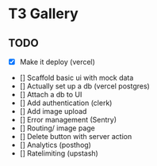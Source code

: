# T3 Gallery

## TODO

- [x] Make it deploy (vercel)
- [] Scaffold basic ui with mock data
- [] Actually set up a db (vercel postgres)
- [] Attach a db to UI
- [] Add authentication (clerk)
- [] Add image upload
- [] Error management (Sentry) 
- [] Routing/ image page
- [] Delete button with server action
- [] Analytics (posthog)
- [] Ratelimiting (upstash)
